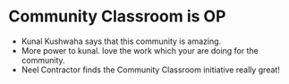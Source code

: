 # Community Classroom is OP

- Kunal Kushwaha says that this community is amazing.
- More power to kunal. love the work which your are doing for the community.
- Neel Contractor finds the Community Classroom initiative really great!
